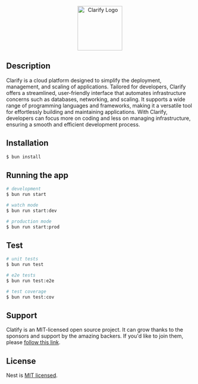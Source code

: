 <p align="center">
  <a href="https://clarify.albasyir.net/" target="blank">
    <img src="https://nestjs.com/img/logo-small.svg" width="120" alt="Clarify Logo" />
  </a>
</p>

## Description

Clarify is a cloud platform designed to simplify the deployment, management, and scaling of applications. Tailored for developers, Clarify offers a streamlined, user-friendly interface that automates infrastructure concerns such as databases, networking, and scaling. It supports a wide range of programming languages and frameworks, making it a versatile tool for effortlessly building and maintaining applications. With Clarify, developers can focus more on coding and less on managing infrastructure, ensuring a smooth and efficient development process.

## Installation

```bash
$ bun install
```

## Running the app

```bash
# development
$ bun run start

# watch mode
$ bun run start:dev

# production mode
$ bun run start:prod
```

## Test

```bash
# unit tests
$ bun run test

# e2e tests
$ bun run test:e2e

# test coverage
$ bun run test:cov
```

## Support

Clatify is an MIT-licensed open source project. It can grow thanks to the sponsors and support by the amazing backers. If you'd like to join them, please [follow this link](https://github.com/sponsors/albasyir).

## License
Nest is [MIT licensed](./LICENSE).
